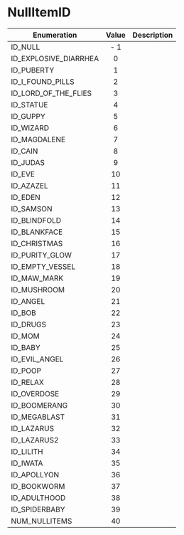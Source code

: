 # NullItemID

|Enumeration|Value|Description|
|-----------|:---:|-----------|
|ID_NULL|- 1||
|ID_EXPLOSIVE_DIARRHEA|0||
|ID_PUBERTY|1||
|ID_I_FOUND_PILLS|2||
|ID_LORD_OF_THE_FLIES|3||
|ID_STATUE|4||
|ID_GUPPY|5||
|ID_WIZARD|6||
|ID_MAGDALENE|7||
|ID_CAIN|8||
|ID_JUDAS|9||
|ID_EVE|10||
|ID_AZAZEL|11||
|ID_EDEN|12||
|ID_SAMSON|13||
|ID_BLINDFOLD|14||
|ID_BLANKFACE|15||
|ID_CHRISTMAS|16||
|ID_PURITY_GLOW|17||
|ID_EMPTY_VESSEL|18||
|ID_MAW_MARK|19||
|ID_MUSHROOM|20||
|ID_ANGEL|21||
|ID_BOB|22||
|ID_DRUGS|23||
|ID_MOM|24||
|ID_BABY|25||
|ID_EVIL_ANGEL|26||
|ID_POOP|27||
|ID_RELAX|28||
|ID_OVERDOSE|29||
|ID_BOOMERANG|30||
|ID_MEGABLAST|31||
|ID_LAZARUS|32||
|ID_LAZARUS2|33||
|ID_LILITH|34||
|ID_IWATA|35||
|ID_APOLLYON|36||
|ID_BOOKWORM|37||
|ID_ADULTHOOD|38||
|ID_SPIDERBABY|39||
|NUM_NULLITEMS|40||
